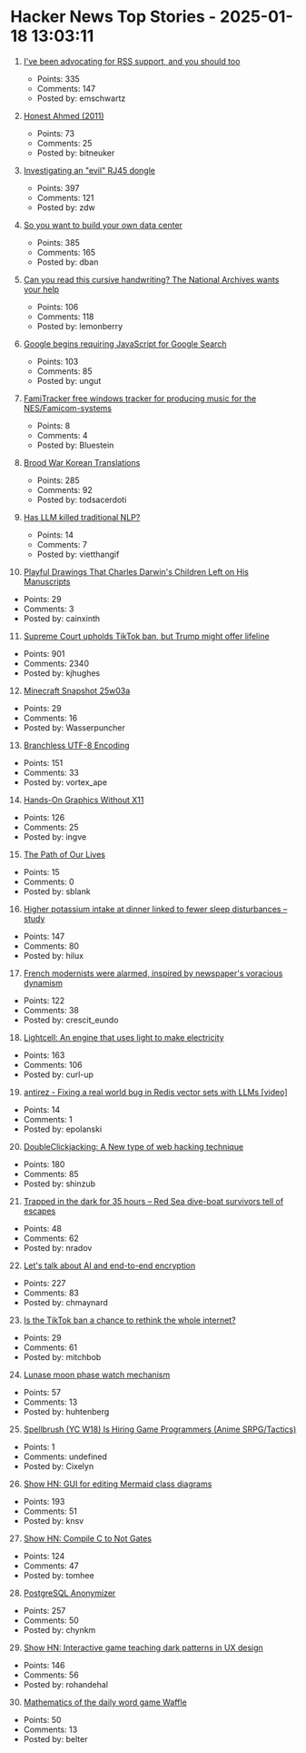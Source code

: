 # Hacker News Top Stories - 2025-01-18 13:03:11

1. [I've been advocating for RSS support, and you should too](https://reedybear.bearblog.dev/ive-been-advocating-for-rss-support-and-you-should-too/)
   - Points: 335
   - Comments: 147
   - Posted by: emschwartz

2. [Honest Ahmed (2011)](https://bugzilla.mozilla.org/show_bug.cgi?id=647959)
   - Points: 73
   - Comments: 25
   - Posted by: bitneuker

3. [Investigating an "evil" RJ45 dongle](https://lcamtuf.substack.com/p/investigating-an-evil-rj45-dongle)
   - Points: 397
   - Comments: 121
   - Posted by: zdw

4. [So you want to build your own data center](https://blog.railway.com/p/data-center-build-part-one)
   - Points: 385
   - Comments: 165
   - Posted by: dban

5. [Can you read this cursive handwriting? The National Archives wants your help](https://www.smithsonianmag.com/smart-news/can-you-read-this-cursive-handwriting-the-national-archives-wants-your-help-180985833/)
   - Points: 106
   - Comments: 118
   - Posted by: lemonberry

6. [Google begins requiring JavaScript for Google Search](https://techcrunch.com/2025/01/17/google-begins-requiring-javascript-for-google-search/)
   - Points: 103
   - Comments: 85
   - Posted by: ungut

7. [FamiTracker free windows tracker for producing music for the NES/Famicom-systems](http://famitracker.com/)
   - Points: 8
   - Comments: 4
   - Posted by: Bluestein

8. [Brood War Korean Translations](https://blog.sourcedive.net/brood-war-korean-translations/)
   - Points: 285
   - Comments: 92
   - Posted by: todsacerdoti

9. [Has LLM killed traditional NLP?](https://medium.com/altitudehq/is-traditional-nlp-dead-05544ae7d756)
   - Points: 14
   - Comments: 7
   - Posted by: vietthangif

10. [Playful Drawings That Charles Darwin's Children Left on His Manuscripts](https://www.openculture.com/2025/01/discover-the-playful-drawings-that-charles-darwins-children-left-on-his-manuscripts.html)
   - Points: 29
   - Comments: 3
   - Posted by: cainxinth

11. [Supreme Court upholds TikTok ban, but Trump might offer lifeline](https://www.cnbc.com/2025/01/17/supreme-court-rules-to-uphold-tiktok-ban.html)
   - Points: 901
   - Comments: 2340
   - Posted by: kjhughes

12. [Minecraft Snapshot 25w03a](https://www.minecraft.net/en-us/article/minecraft-snapshot-25w03a)
   - Points: 29
   - Comments: 16
   - Posted by: Wasserpuncher

13. [Branchless UTF-8 Encoding](https://cceckman.com/writing/branchless-utf8-encoding/)
   - Points: 151
   - Comments: 33
   - Posted by: vortex_ape

14. [Hands-On Graphics Without X11](https://blogsystem5.substack.com/p/netbsd-graphics-wo-x11)
   - Points: 126
   - Comments: 25
   - Posted by: ingve

15. [The Path of Our Lives](https://steveblank.com/2014/07/08/the-path-of-our-lives/)
   - Points: 15
   - Comments: 0
   - Posted by: sblank

16. [Higher potassium intake at dinner linked to fewer sleep disturbances – study](https://www.nutraingredients-asia.com/Article/2025/01/07/higher-potassium-intake-at-dinner-linked-to-fewer-sleep-disturbances/)
   - Points: 147
   - Comments: 80
   - Posted by: hilux

17. [French modernists were alarmed, inspired by newspaper's voracious dynamism](https://aeon.co/essays/the-french-modernists-loathed-and-loved-the-mass-media-of-their-day)
   - Points: 122
   - Comments: 38
   - Posted by: crescit_eundo

18. [Lightcell: An engine that uses light to make electricity](https://www.lightcellenergy.com/)
   - Points: 163
   - Comments: 106
   - Posted by: curl-up

19. [antirez - Fixing a real world bug in Redis vector sets with LLMs [video]](https://www.youtube.com/watch?v=rCIZflYEpEk)
   - Points: 14
   - Comments: 1
   - Posted by: epolanski

20. [DoubleClickjacking: A New type of web hacking technique](https://www.paulosyibelo.com/2024/12/doubleclickjacking-what.html)
   - Points: 180
   - Comments: 85
   - Posted by: shinzub

21. [Trapped in the dark for 35 hours – Red Sea dive-boat survivors tell of escapes](https://www.bbc.com/news/articles/cp3z0k72yw3o)
   - Points: 48
   - Comments: 62
   - Posted by: nradov

22. [Let's talk about AI and end-to-end encryption](https://blog.cryptographyengineering.com/2025/01/17/lets-talk-about-ai-and-end-to-end-encryption/)
   - Points: 227
   - Comments: 83
   - Posted by: chmaynard

23. [Is the TikTok ban a chance to rethink the whole internet?](https://www.newyorker.com/news/annals-of-communications/is-the-tiktok-ban-a-chance-to-rethink-the-whole-internet)
   - Points: 29
   - Comments: 61
   - Posted by: mitchbob

24. [Lunase moon phase watch mechanism](https://genuineideas.com/ArticlesIndex/phase.html)
   - Points: 57
   - Comments: 13
   - Posted by: huhtenberg

25. [Spellbrush (YC W18) Is Hiring Game Programmers (Anime SRPG/Tactics)](undefined)
   - Points: 1
   - Comments: undefined
   - Posted by: Cixelyn

26. [Show HN: GUI for editing Mermaid class diagrams](https://docs.mermaidchart.com/blog/posts/gui-for-editing-mermaid-class-diagrams)
   - Points: 193
   - Comments: 51
   - Posted by: knsv

27. [Show HN: Compile C to Not Gates](https://github.com/tomhea/c2fj)
   - Points: 124
   - Comments: 47
   - Posted by: tomhee

28. [PostgreSQL Anonymizer](https://postgresql-anonymizer.readthedocs.io/en/stable/)
   - Points: 257
   - Comments: 50
   - Posted by: chynkm

29. [Show HN: Interactive game teaching dark patterns in UX design](https://games.productartistry.com/games/dark-patterns)
   - Points: 146
   - Comments: 56
   - Posted by: rohandehal

30. [Mathematics of the daily word game Waffle](https://arxiv.org/abs/2501.09286)
   - Points: 50
   - Comments: 13
   - Posted by: belter

